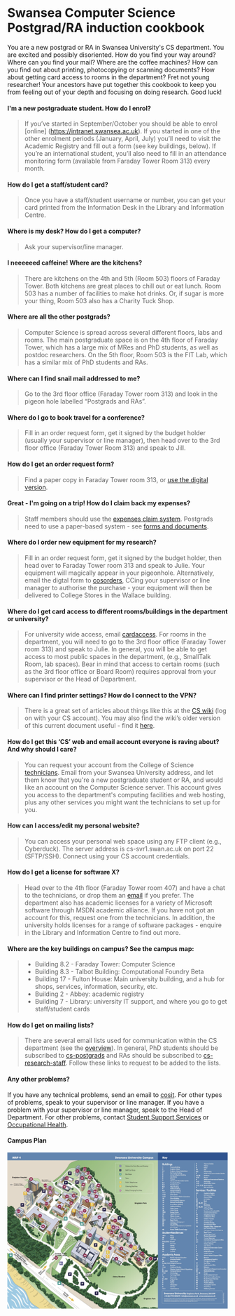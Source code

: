 Swansea Computer Science Postgrad/RA induction cookbook
=======================================================

You are a new postgrad or RA in Swansea University's CS department. You are excited and possibly disoriented. How do you find your way around? Where can you find your mail? Where are the coffee machines? How can you find out about printing, photocopying or scanning documents? How about getting card access to rooms in the department? Fret not young researcher! Your ancestors have put together this cookbook to keep you from feeling out of your depth and focusing on doing research. Good luck!

#### I'm a new postgraduate student. How do I enrol?
>If you’ve started in September/October you should be able to enrol [online] (https://intranet.swansea.ac.uk). If you started in one of the other enrolment periods (January, April, July) you’ll need to visit the Academic Registry and fill out a form (see key buildings, below). If you’re an international student, you’ll also need to fill in an attendance monitoring form (available from Faraday Tower Room 313) every month.
    
#### How do I get a staff/student card?
>Once you have a staff/student username or number, you can get your card printed from the Information Desk in the Library and Information Centre.

#### Where is my desk? How do I get a computer?
>Ask your supervisor/line manager.

#### I neeeeeed caffeine! Where are the kitchens?
>There are kitchens on the 4th and 5th (Room 503) floors of Faraday Tower. Both kitchens are great places to chill out or eat lunch. Room 503 has a number of facilities to make hot drinks. Or, if sugar is more your thing, Room 503 also has a Charity Tuck Shop.

#### Where are all the other postgrads?
>Computer Science is spread across several different floors, labs and rooms. The main postgraduate space is on the 4th floor of Faraday Tower, which has a large mix of MRes and PhD students, as well as postdoc researchers. On the 5th floor, Room 503 is the FIT Lab, which has a similar mix of PhD students and RAs.

#### Where can I find snail mail addressed to me?
>Go to the 3rd floor office (Faraday Tower room 313) and look in the pigeon hole labelled “Postgrads and RAs”.

#### Where do I go to book travel for a conference?
>Fill in an order request form, get it signed by the budget holder (usually your supervisor or line manager), then head over to the 3rd floor office (Faraday Tower Room 313) and speak to Jill.

#### How do I get an order request form?
>Find a paper copy in Faraday Tower room 313, or [use the digital version](https://cs.swan.ac.uk/~cssimonr/resources/).

#### Great - I'm going on a trip! How do I claim back my expenses?
>Staff members should use the [expenses claim system](https://intranet.swan.ac.uk/FinanceForms/Default.aspx). Postgrads need to use a paper-based system - see [forms and documents](https://cs.swan.ac.uk/~cssimonr/resources/).

#### Where do I order new equipment for my research?
>Fill in an order request form, get it signed by the budget holder, then head over to Faraday Tower room 313 and speak to Julie. Your equipment will magically appear in your pigeonhole. Alternatively, email the digtal form to [cosorders](mailto:cosorders@swansea.ac.uk), CCing your supervisor or line manager to authorise the purchase - your equipment will then be delivered to College Stores in the Wallace building.

#### Where do I get card access to different rooms/buildings in the department or university?
>For university wide access, email [cardaccess](mailto:cardaccess@swansea.ac.uk). For rooms in the department, you will need to go to the 3rd floor office (Faraday Tower room 313) and speak to Julie. In general, you will be able to get access to most public spaces in the department, (e.g., SmallTalk Room, lab spaces). Bear in mind that access to certain rooms (such as the 3rd floor office or Board Room) requires approval from your supervisor or the Head of Department.

#### Where can I find printer settings? How do I connect to the VPN?
>There is a great set of articles about things like this at the [CS wiki](https://cs.swan.ac.uk/cswiki/doku.php?id=technical) (log on with your CS account). You may also find the wiki’s older version of this current document useful - find it [here](https://cs.swan.ac.uk/cswiki/doku.php?id=information_for_students_and_postgraduates).

#### How do I get this ‘CS’ web and email account everyone is raving about? And why should I care?
>You can request your account from the College of Science [technicians](mailto:cosit@swansea.ac.uk). Email from your Swansea University address, and let them know that you're a new postgraduate student or RA, and would like an account on the Computer Science server. This account gives you access to the department's computing facilities and web hosting, plus any other services you might want the technicians to set up for you.

#### How can I access/edit my personal website?
>You can access your personal web space using any FTP client (e.g., Cyberduck). The server address is cs-svr1.swan.ac.uk on port 22 (SFTP/SSH). Connect using your CS account credentials.
    
#### How do I get a license for software X?
>Head over to the 4th floor (Faraday Tower room 407) and have a chat to the technicians, or drop them an [email](mailto:cosit@swansea.ac.uk) if you prefer. The department also has academic licenses for a variety of Microsoft software through MSDN academic alliance. If you have not got an account for this, request one from the technicians. In addition, the university holds licenses for a range of software packages - enquire in the Library and Information Centre to find out more.

#### Where are the key buildings on campus? See the campus map:
> * Building 8.2 - Faraday Tower: Computer Science
> * Building 8.3 - Talbot Building: Computational Foundry Beta
> * Building 17 - Fulton House: Main university building, and a hub for shops, services, information, security, etc.
> * Building 2 - Abbey: academic registry
> * Building 7 - Library: university IT support, and where you go to get staff/student cards

#### How do I get on mailing lists?
>There are several email lists used for communication within the CS department (see the [overview](http://cs.swansea.ac.uk/lists/)). In general, PhD students should be subscribed to [cs-postgrads](http://cos.swansea.ac.uk/mailman/listinfo/cs-postgrads) and RAs should be subscribed to [cs-research-staff](http://cos.swansea.ac.uk/mailman/listinfo/cs-research-staff). Follow these links to request to be added to the lists.

#### Any other problems?
If you have any technical problems, send an email to [cosit](cosit@swansea.ac.uk). For other types of problems, speak to your supervisor or line manager. If you have a problem with your supervisor or line manager, speak to the Head of Department. For other problems, contact [Student Support Services](student.support@swansea.ac.uk) or [Occupational Health](occupational-health@swansea.ac.uk).

#### Campus Plan
![Campus Plan](https://github.com/CS-Swansea/induction-cookbook/raw/master/CampusPlan.jpg "Campus Plan")
